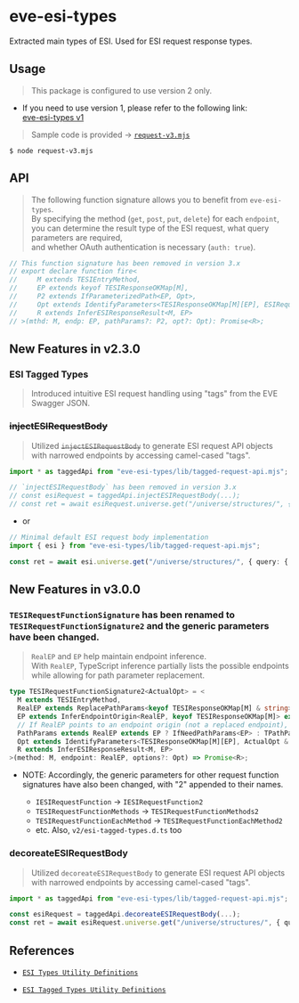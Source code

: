 # eve-esi-types
Extracted main types of ESI. Used for ESI request response types.

## Usage

> This package is configured to use version 2 only.

  + If you need to use version 1, please refer to the following link:  
    [eve-esi-types v1](https://github.com/jeffy-g/eve-esi-types/tree/version-1.x)

> Sample code is provided -> [`request-v3.mjs`](./request-v3.mjs)

```shell
$ node request-v3.mjs
```

## API

> The following function signature allows you to benefit from `eve-esi-types`.  
> By specifying the method (`get`, `post`, `put`, `delete`) for each `endpoint`,  
> you can determine the result type of the ESI request, what query parameters are required,  
> and whether OAuth authentication is necessary (`auth: true`).

```ts
// This function signature has been removed in version 3.x
// export declare function fire<
//     M extends TESIEntryMethod,
//     EP extends keyof TESIResponseOKMap[M],
//     P2 extends IfParameterizedPath<EP, Opt>,
//     Opt extends IdentifyParameters<TESIResponseOKMap[M][EP], ESIRequestOptions>,
//     R extends InferESIResponseResult<M, EP>
// >(mthd: M, endp: EP, pathParams?: P2, opt?: Opt): Promise<R>;
```

## New Features in v2.3.0

### ESI Tagged Types

> Introduced intuitive ESI request handling using "tags" from the EVE Swagger JSON.

### ~~injectESIRequestBody~~

> Utilized ~~`injectESIRequestBody`~~ to generate ESI request API objects with narrowed endpoints by accessing camel-cased "tags".

```ts
import * as taggedApi from "eve-esi-types/lib/tagged-request-api.mjs";

// `injectESIRequestBody` has been removed in version 3.x
// const esiRequest = taggedApi.injectESIRequestBody(...);
// const ret = await esiRequest.universe.get("/universe/structures/", { query: { filter: "market" }});
```

+ or

```ts
// Minimal default ESI request body implementation
import { esi } from "eve-esi-types/lib/tagged-request-api.mjs";

const ret = await esi.universe.get("/universe/structures/", { query: { filter: "market" }});
```

## New Features in v3.0.0

### `TESIRequestFunctionSignature` has been renamed to `TESIRequestFunctionSignature2` and the generic parameters have been changed.

> `RealEP` and `EP` help maintain endpoint inference.  
> With `RealEP`, TypeScript inference partially lists the possible endpoints while allowing for path parameter replacement.


```ts
type TESIRequestFunctionSignature2<ActualOpt> = <
  M extends TESIEntryMethod,
  RealEP extends ReplacePathParams<keyof TESIResponseOKMap[M] & string> | keyof TESIResponseOKMap[M],
  EP extends InferEndpointOrigin<RealEP, keyof TESIResponseOKMap[M]> extends never ? RealEP : InferEndpointOrigin<RealEP, keyof TESIResponseOKMap[M]>,
  // If RealEP points to an endpoint origin (not a replaced endpoint), the path parameter is required
  PathParams extends RealEP extends EP ? IfNeedPathParams<EP> : TPathParamsNever,
  Opt extends IdentifyParameters<TESIResponseOKMap[M][EP], ActualOpt & PathParams>,
  R extends InferESIResponseResult<M, EP>
>(method: M, endpoint: RealEP, options?: Opt) => Promise<R>;
```

+ NOTE: Accordingly, the generic parameters for other request function signatures have also been changed, with "2" appended to their names.

  + `IESIRequestFunction` -> `IESIRequestFunction2`
  + `TESIRequestFunctionMethods` -> `TESIRequestFunctionMethods2`
  + `TESIRequestFunctionEachMethod` -> `TESIRequestFunctionEachMethod2`
  + etc. Also, `v2/esi-tagged-types.d.ts` too

### decoreateESIRequestBody

> Utilized `decoreateESIRequestBody` to generate ESI request API objects with narrowed endpoints by accessing camel-cased "tags".

```ts
import * as taggedApi from "eve-esi-types/lib/tagged-request-api.mjs";

const esiRequest = taggedApi.decoreateESIRequestBody(...);
const ret = await esiRequest.universe.get("/universe/structures/", { query: { filter: "market" }});
```


## References

- [`ESI Types Utility Definitions`](./docs/esi-types-util3.md)

- [`ESI Tagged Types Utility Definitions`](./docs/esi-tagged-types.md)
